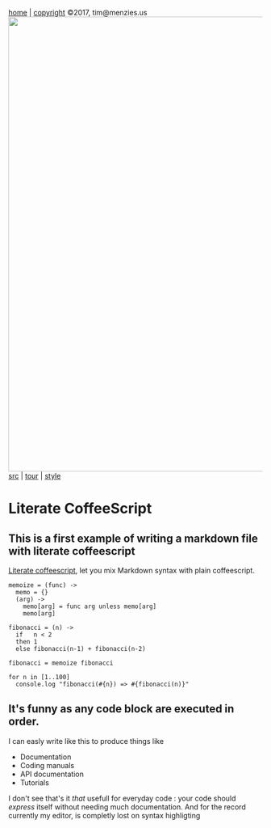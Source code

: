 [home](http://tiny.cc/koff) |
[copyright](https://github.com/koffee/script/blob/master/LICENSE.md) &copy;2017, tim&commat;menzies.us<br>
[<img width=900 src=https://raw.githubusercontent.com/koffee/script/master/img/head.png>](http://tiny.cc/koffeed)<br>
[src](https://github.com/koffee/script/tree/master/lib) |
[tour](https://github.com/koffee/script/blob/master/docs/TOUR.md) |
[style](https://github.com/koffee/script/blob/master/docs/STYLE.md) 







# Literate CoffeeScript

## This is a first example of writing a markdown file with literate coffeescript

[Literate coffeescript](http://coffeescript.org/#literate), let you
mix Markdown syntax with plain coffeescript.

    memoize = (func) ->
      memo = {}
      (arg) ->
        memo[arg] = func arg unless memo[arg]
        memo[arg]

    fibonacci = (n) ->
      if   n < 2
      then 1
      else fibonacci(n-1) + fibonacci(n-2)

    fibonacci = memoize fibonacci

    for n in [1..100]
      console.log "fibonacci(#{n}) => #{fibonacci(n)}"
    
## It's funny as any code block are executed in order.

I can easly write like this to produce things like 

* Documentation
* Coding manuals
* API documentation
* Tutorials

I don't see that's it *that* usefull for everyday code : your code
should *express* itself without needing much documentation.  And
for the record currently my editor, is completly lost on syntax
highligting

